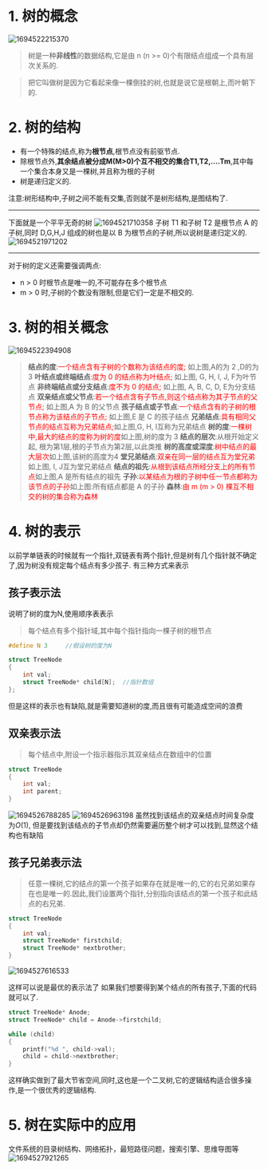 # 1. 树的概念
![1694522215370](image/树的基本概念/1694522215370.png)
> 树是一种**非线性**的数据结构,它是由 n (n >= 0)个有限结点组成一个具有层次关系的.

> 把它叫做树是因为它看起来像一棵倒挂的树,也就是说它是根朝上,而叶朝下的.

# 2. 树的结构
- 有一个特殊的结点,称为**根节点**,根节点没有前驱节点.
- 除根节点外,**其余结点被分成M(M>0)个互不相交的集合T1,T2,....Tm**,其中每一个集合本身又是一棵树,并且称为根的子树
- 树是递归定义的.

注意:树形结构中,子树之间不能有交集,否则就不是树形结构,是图结构了.
***
下面就是一个平平无奇的树
![1694521710358](image/树的基本概念/1694521710358.png)
子树 T1 和子树 T2 是根节点 A 的子树,同时 D,G,H,J 组成的树也是以 B 为根节点的子树,所以说树是递归定义的.
![1694521971202](image/树的基本概念/1694521971202.png)
***
对于树的定义还需要强调两点:
- n > 0 时根节点是唯一的,不可能存在多个根节点
- m > 0 时,子树的个数没有限制,但是它们一定是不相交的.

# 3. 树的相关概念
![1694522394908](image/树的基本概念/1694522394908.png)
> **结点的度**:<font color=red>一个结点含有子树的个数称为该结点的度;</font></td></tr> 如上图,A的为 2 ,D的为 3
> **叶结点或终端结点**:<font color=red>度为 0 的结点称为叶结点;</font> 如上图, G, H, I, J, F为叶节点
> **非终端结点或分支结点**:<font color=red>度不为 0 的结点;</font> 如上图, A, B, C, D, E为分支结点
> **双亲结点或父节点**:<font color=red>若一个结点含有子节点,则这个结点称为其子节点的父节点;</font> 如上图,A 为 B 的父节点
> **孩子结点或子节点**:<font color=red>一个结点含有的子树的根节点称为该结点的子节点;</font> 如上图,E 是 C 的孩子结点
> **兄弟结点**:<font color=red>具有相同父节点的结点互称为兄弟结点;</font>如上图,G, H, I互称为兄弟结点
> **树的度**:<font color=red>一棵树中,最大的结点的度称为树的度</font>如上图,树的度为 3
> **结点的层次**:从根开始定义起, 根为第1层,根的子节点为第2层,以此类推
> **树的高度或深度**:<font color=red>树中结点的最大层次</font>如上图,该树的高度为4
> **堂兄弟结点**:<font color=red>双亲在同一层的结点互为堂兄弟</font>如上图, I, J互为堂兄弟结点
> **结点的祖先**:<font color=red>从根到该结点所经分支上的所有节点</font>如上图,A 是所有结点的祖先
> **子孙**:<font color=red>以某结点为根的子树中任一节点都称为该节点的子孙</font>如上图:所有结点都是 A 的子孙
> **森林**:<font color=red>由 m (m > 0) 棵互不相交的树的集合称为森林</font>

# 4. 树的表示
以前学单链表的时候就有一个指针,双链表有两个指针,但是树有几个指针就不确定了,因为树没有规定每个结点有多少孩子.
有三种方式来表示
## 孩子表示法
说明了树的度为N,使用顺序表表示
> 每个结点有多个指针域,其中每个指针指向一棵子树的根节点
```c
#define N 3     //假设树的度为N

struct TreeNode
{
    int val;
    struct TreeNode* child[N];  //指针数组
};  
```
但是这样的表示也有缺陷,就是需要知道树的度,而且很有可能造成空间的浪费

## 双亲表示法
> 每个结点中,附设一个指示器指示其双亲结点在数组中的位置
```c
struct TreeNode
{
    int val;
    int parent;
}
```
![1694526788285](image/树的基本概念/1694526788285.png)
![1694526963198](image/树的基本概念/1694526963198.png)
虽然找到该结点的双亲结点时间复杂度为$O(1)$, 但是要找到该结点的子节点却仍然需要遍历整个树才可以找到,显然这个结构也有缺陷

## 孩子兄弟表示法
> 任意一棵树,它的结点的第一个孩子如果存在就是唯一的,它的右兄弟如果存在也是唯一的.因此,我们设置两个指针,分别指向该结点的第一个孩子和此结点的右兄弟.

```c
struct TreeNode
{
    int val;
    struct TreeNode* firstchild;
    struct TreeNode* nextbrother;
}
```

![1694527616533](image/树的基本概念/1694527616533.png)

这样可以说是最优的表示法了
如果我们想要得到某个结点的所有孩子,下面的代码就可以了.
```c
struct TreeNode* Anode;
struct TreeNode* child = Anode->firstchild;

while (child)
{
    printf("%d ", child->val);
    child = child->nextbrother;
}
```
这样确实做到了最大节省空间,同时,这也是一个二叉树,它的逻辑结构适合很多操作,是一个很优秀的逻辑结构.

# 5. 树在实际中的应用
文件系统的目录树结构、网络拓扑，最短路径问题，搜索引擎、思维导图等
![1694527921265](image/树的基本概念/1694527921265.png)